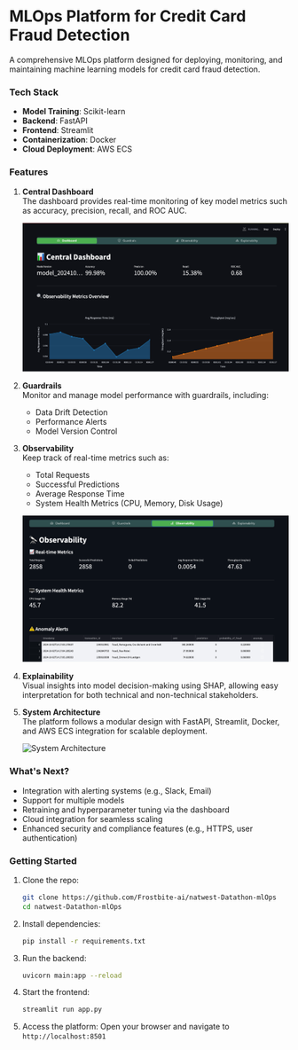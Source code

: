 # MLOps Platform for Credit Card Fraud Detection

A comprehensive MLOps platform designed for deploying, monitoring, and maintaining machine learning models for credit card fraud detection.

### Tech Stack
- **Model Training**: Scikit-learn
- **Backend**: FastAPI
- **Frontend**: Streamlit
- **Containerization**: Docker
- **Cloud Deployment**: AWS ECS

### Features

1. **Central Dashboard**  
   The dashboard provides real-time monitoring of key model metrics such as accuracy, precision, recall, and ROC AUC.

   ![Dashboard Overview](image/image1.png)

2. **Guardrails**  
   Monitor and manage model performance with guardrails, including:
   - Data Drift Detection
   - Performance Alerts
   - Model Version Control

3. **Observability**  
   Keep track of real-time metrics such as:
   - Total Requests
   - Successful Predictions
   - Average Response Time
   - System Health Metrics (CPU, Memory, Disk Usage)

   ![Observability Metrics](image/image2.png)


4. **Explainability**  
   Visual insights into model decision-making using SHAP, allowing easy interpretation for both technical and non-technical stakeholders.

5. **System Architecture**  
   The platform follows a modular design with FastAPI, Streamlit, Docker, and AWS ECS integration for scalable deployment.

   ![System Architecture](image/image3.jpeg)

### What's Next?
- Integration with alerting systems (e.g., Slack, Email)
- Support for multiple models
- Retraining and hyperparameter tuning via the dashboard
- Cloud integration for seamless scaling
- Enhanced security and compliance features (e.g., HTTPS, user authentication)

### Getting Started

1. Clone the repo:
   ```bash
   git clone https://github.com/Frostbite-ai/natwest-Datathon-mlOps
   cd natwest-Datathon-mlOps
   ```

2. Install dependencies:
   ```bash
   pip install -r requirements.txt
   ```

3. Run the backend:
   ```bash
   uvicorn main:app --reload
   ```

4. Start the frontend:
   ```bash
   streamlit run app.py
   ```

5. Access the platform:
   Open your browser and navigate to `http://localhost:8501`
